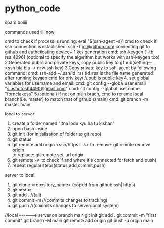 # python_code
spam boiiii

commands used till now:

cmd to check if process is running: eval "$(ssh-agent -s)"
cmd to check if ssh connection is established: ssh -T git@github.com
connecting git to github and autheticating device+
1.key generation
cmd: ssh-keygen [ -tb rsa 4096] (optional to specify the algorithm but works with ssh-keygen too)
2.Generated public and private keys, copy public key to github(setting-->ssh bla bla--> new ssh key)
3.Copy private key to ssh-agent by following command:
cmd: ssh-add ~/.ssh/id_rsa     (id_rsa is the file name generated after running keygen cmd for priv key)  //.pub is public key
4. set global variables for username and email:
cmd: git config --global user.email "s.ashutosh4490@gmail.com" 
cmd: git config --global user.name "fornclakess"
5.(optional) if not on main brach, cmd to rename local branch(i.e. master) to match that of github's(main)
cmd: git branch -m master main


local to server:
1. create a folder named "itna lodu kyu ha tu kishan"
2. open bash inside
3. git init (for initialisation of folder as git repo)
4. git status
5. git remote add origin <ssh/https link>
to remove: git remote remove origin  
to replace: git remote set-url origin <ssh Link>
6. git remote -v (to check if and where it's connected for fetch and push)
7. repeat regular steps(status,add,commit,push)



server to local:
1. git clone <repository_name>	(copied from github ssh||https)
1. git status
2. git add . //(all)
3. git commit -m <message>//(commits changes to tracking)
4. git push //(commits changes to server/local system)

//local ------> server on branch main
git init
git add .
git commit -m "first commit"
git branch -M main
git remote add origin <ssh link>
git push -u origin main
 
